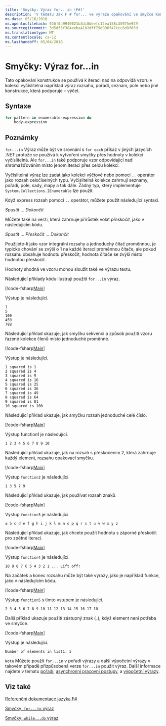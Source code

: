 ```yaml
---
title: 'Smyčky: Výraz for...in (F#)'
description: 'V tématu Jak F # for... ve výrazu opakování ve smyčce konstrukce je použít k iteraci nad na odpovídá vzoru v kolekci vyčíslitelná.'
ms.date: 05/16/2016
ms.openlocfilehash: 926f0a9940021b3dc0deefc12ea158c35975e949
ms.sourcegitcommit: 3d5d33f384eeba41b2dff79d096f47ccc8d8f03d
ms.translationtype: MT
ms.contentlocale: cs-CZ
ms.lasthandoff: 05/04/2018
---
```

# <a name="loops-forin-expression"></a>Smyčky: Výraz for...in

Tato opakování konstrukce se používá k iteraci nad na odpovídá vzoru v kolekci vyčíslitelná například výraz rozsahu, pořadí, seznam, pole nebo jiné konstrukce, která podporuje – výčet.


## <a name="syntax"></a>Syntaxe

```fsharp
for pattern in enumerable-expression do
    body-expression
```

## <a name="remarks"></a>Poznámky
`for...in` Výraz může být ve srovnání s `for each` příkaz v jiných jazycích .NET protože se používá k vytvoření smyčky přes hodnoty v kolekci vyčíslitelná. Ale `for...in` také podporuje vzor odpovídající nad shromažďováním místo jenom iteraci přes celou kolekci.

Vyčíslitelná výraz lze zadat jako kolekci výčtové nebo pomocí `..` operátor jako rozsah celočíselných typu. Vyčíslitelná kolekce zahrnují seznamy, pořadí, pole, sady, mapy a tak dále. Žádný typ, který implementuje `System.Collections.IEnumerable` lze použít.

Když express rozsah pomocí `..` operátor, můžete použít následující syntaxi.

*Spustit* ... *Dokončit*

Můžete také na verzi, která zahrnuje přírůstek volat *přeskočit*, jako v následujícím kódu.

*Spustit* ... *Přeskočit* ... *Dokončit*

Použijete-li jako vzor integrální rozsahy a jednoduchý čítač proměnnou, je typické chování se zvýší o 1 na každé iteraci proměnnou čítače, ale pokud rozsahu obsahuje hodnotu přeskočit, hodnota čítače se zvýší místo hodnotou přeskočit.

Hodnoty shodná ve vzoru mohou sloužit také ve výrazu textu.

Následující příklady kódu ilustrují použití `for...in` výraz.

[!code-fsharp[Main](../../../samples/snippets/fsharp/lang-ref-2/snippet5201.fs)]

Výstup je následující.

```
1
5
100
450
788
```

Následující příklad ukazuje, jak smyčku sekvenci a způsob použití vzoru řazené kolekce členů místo jednoduché proměnné.

[!code-fsharp[Main](../../../samples/snippets/fsharp/lang-ref-2/snippet5202.fs)]

Výstup je následující.

```
1 squared is 1
2 squared is 4
3 squared is 9
4 squared is 16
5 squared is 25
6 squared is 36
7 squared is 49
8 squared is 64
9 squared is 81
10 squared is 100
```

Následující příklad ukazuje, jak smyčku rozsah jednoduché celé číslo.

[!code-fsharp[Main](../../../samples/snippets/fsharp/lang-ref-2/snippet5203.fs)]

Výstup function1 je následující.

```
1 2 3 4 5 6 7 8 9 10
```

Následující příklad ukazuje, jak na rozsah s přeskočením 2, která zahrnuje každý element, rozsahu opakovací smyčku.

[!code-fsharp[Main](../../../samples/snippets/fsharp/lang-ref-2/snippet5204.fs)]

Výstup `function2` je následující.

```
1 3 5 7 9
```

Následující příklad ukazuje, jak používat rozsah znaků.

[!code-fsharp[Main](../../../samples/snippets/fsharp/lang-ref-2/snippet5205.fs)]

Výstup `function3` je následující.

```
a b c d e f g h i j k l m n o p q r s t u v w x y z
```

Následující příklad ukazuje, jak chcete použít hodnotu s záporné přeskočit pro zpětné iterací.

[!code-fsharp[Main](../../../samples/snippets/fsharp/lang-ref-2/snippet5208.fs)]

Výstup `function4` je následující.

```
10 9 8 7 6 5 4 3 2 1 ... Lift off!
```

Na začátek a konec rozsahu může být také výrazy, jako je například funkce, jako v následujícím kódu.

[!code-fsharp[Main](../../../samples/snippets/fsharp/lang-ref-2/snippet5206.fs)]

Výstup `function5` s tímto vstupem je následující.

```
2 3 4 5 6 7 8 9 10 11 12 13 14 15 16 17 18
```

Další příklad ukazuje použití zástupný znak (_), když element není potřeba ve smyčce.

[!code-fsharp[Main](../../../samples/snippets/fsharp/lang-ref-2/snippet5207.fs)]

Výstup je následující.

```
Number of elements in list1: 5
```

`Note` Můžete použít `for...in` v pořadí výrazy a další výpočetní výrazy v takovém případě přizpůsobená verze `for...in` použit výraz. Další informace najdete v tématu [pořadí](sequences.md), [asynchronní pracovní postupy](asynchronous-workflows.md), a [výpočetní výrazy](computation-expressions.md).


## <a name="see-also"></a>Viz také
[Referenční dokumentace jazyka F#](index.md)

[Smyčky: `for...to` výraz](loops-for-to-expression.md)

[Smyčky: `while...do` výraz](loops-while-do-expression.md)
